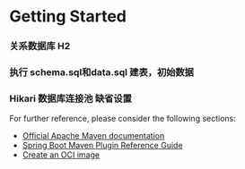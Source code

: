 # Getting Started

### 关系数据库 H2
### 执行 schema.sql和data.sql 建表，初始数据
### Hikari 数据库连接池 缺省设置
For further reference, please consider the following sections:

* [Official Apache Maven documentation](https://maven.apache.org/guides/index.html)
* [Spring Boot Maven Plugin Reference Guide](https://docs.spring.io/spring-boot/docs/2.6.3/maven-plugin/reference/html/)
* [Create an OCI image](https://docs.spring.io/spring-boot/docs/2.6.3/maven-plugin/reference/html/#build-image)

